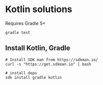 # Kotlin solutions

Requires Gradle 5+

```
gradle test
```

## Install Kotlin, Gradle

```
# Install SDK man from https://sdkman.io/
curl -s "https://get.sdkman.io" | bash

# install deps
sdk install gradle kotlin 
```
